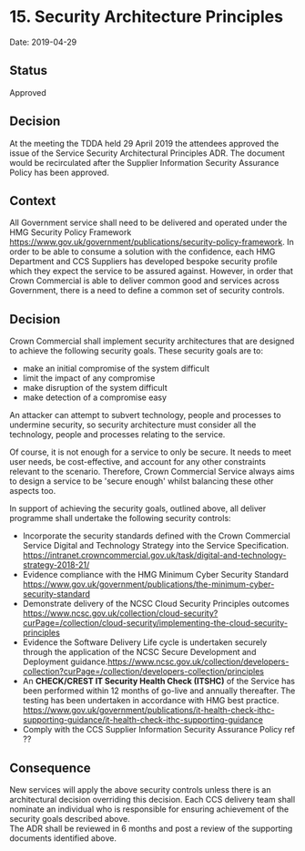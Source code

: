 # 15. Security Architecture Principles
Date: 2019-04-29

## Status
Approved

## Decision
At the meeting the TDDA held 29 April 2019 the attendees approved the issue of the Service Security Architectural Principles ADR.  The document would be recirculated after the Supplier Information Security Assurance Policy has been approved.

## Context
All Government service shall need to be delivered and operated under the HMG Security Policy Framework https://www.gov.uk/government/publications/security-policy-framework.   In order to be able to consume a solution with the confidence, each HMG Department and CCS Suppliers has developed bespoke security profile which they expect the service to be assured against.  However, in order that Crown Commercial is able to deliver common good and services across Government, there is a need to define a common set of security controls.  

## Decision
Crown Commercial shall implement security architectures that are designed to achieve the following security goals.
These security goals are to:
* make an initial compromise of the system difficult
* limit the impact of any compromise
* make disruption of the system difficult
* make detection of a compromise easy

An attacker can attempt to subvert technology,  people and processes to undermine security, so security architecture must consider all the technology, people and processes relating to the service.

Of course, it is not enough for a service to only be secure. It needs to meet user needs, be cost-effective, and account for any other constraints relevant to the scenario. Therefore, Crown Commercial Service always aims to design a service to be 'secure enough' whilst balancing these other aspects too.

In support of achieving the security goals, outlined above, all deliver programme shall undertake the following security controls:

* Incorporate the security standards defined with the Crown Commercial Service Digital and Technology Strategy into the Service Specification. https://intranet.crowncommercial.gov.uk/task/digital-and-technology-strategy-2018-21/
* Evidence compliance with the HMG Minimum Cyber Security Standard https://www.gov.uk/government/publications/the-minimum-cyber-security-standard
* Demonstrate delivery of the NCSC Cloud Security Principles outcomes https://www.ncsc.gov.uk/collection/cloud-security?curPage=/collection/cloud-security/implementing-the-cloud-security-principles
* Evidence the Software Delivery Life cycle is undertaken securely through the application of the NCSC Secure Development and Deployment guidance.https://www.ncsc.gov.uk/collection/developers-collection?curPage=/collection/developers-collection/principles
* An **CHECK/CREST IT Security Health Check (ITSHC)** of the Service has been performed within 12 months of go-live and annually thereafter.  The testing has been undertaken in accordance with HMG best practice. https://www.gov.uk/government/publications/it-health-check-ithc-supporting-guidance/it-health-check-ithc-supporting-guidance
* Comply with the CCS Supplier Information Security Assurance Policy ref ??

## Consequence
New services will apply the above security controls unless there is an architectural decision overriding this decision.
Each CCS delivery team shall nominate an individual who is responsible for ensuring achievement of the security goals described above.   
The ADR shall be reviewed in 6 months and post a review of the supporting documents identified above.
